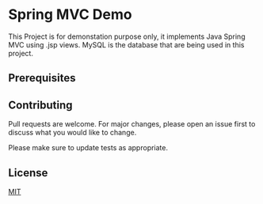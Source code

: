 # Spring MVC Demo
This Project is for demonstation purpose only, it implements Java Spring MVC using .jsp views. 
MySQL is the database that are being used in this project.

## Prerequisites


## Contributing

Pull requests are welcome. For major changes, please open an issue first
to discuss what you would like to change.

Please make sure to update tests as appropriate.

## License

[MIT](https://choosealicense.com/licenses/apache/)
